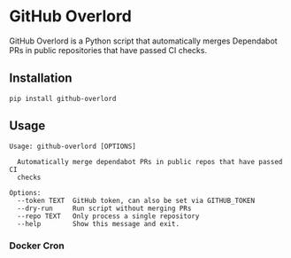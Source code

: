# GitHub Overlord

GitHub Overlord is a Python script that automatically merges Dependabot PRs in public repositories that have passed CI checks.


## Installation

```shell
pip install github-overlord
```

## Usage

```shell
Usage: github-overlord [OPTIONS]

  Automatically merge dependabot PRs in public repos that have passed CI
  checks

Options:
  --token TEXT  GitHub token, can also be set via GITHUB_TOKEN
  --dry-run     Run script without merging PRs
  --repo TEXT   Only process a single repository
  --help        Show this message and exit.
```

### Docker Cron